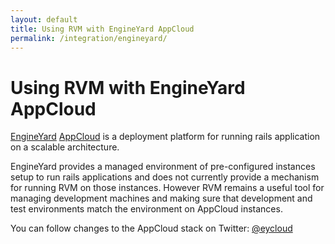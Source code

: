 ```yaml
---
layout: default
title: Using RVM with EngineYard AppCloud
permalink: /integration/engineyard/
---
```


# Using RVM with EngineYard AppCloud

[EngineYard](http://www.engineyard.com/)
[AppCloud](http://www.engineyard.com/products/appcloud) is a deployment platform
for running rails application on a scalable architecture.

EngineYard provides a managed environment of pre-configured instances setup to
run rails applications and does not currently provide a mechanism for running
RVM on those instances. However RVM remains a useful tool for managing
development machines and making sure that development and test environments
match the environment on AppCloud instances.

You can follow changes to the AppCloud stack on Twitter:
[@eycloud](http://twitter.com/#!/eycloud)
